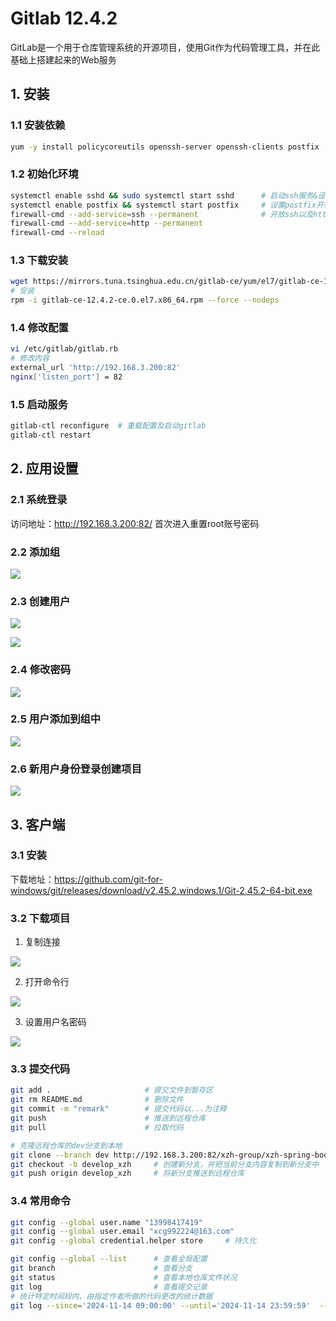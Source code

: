 # Gitlab 12.4.2

GitLab是一个用于仓库管理系统的开源项目，使用Git作为代码管理工具，并在此基础上搭建起来的Web服务

## 1. 安装

### 1.1 安装依赖

```bash
yum -y install policycoreutils openssh-server openssh-clients postfix   # 安装依赖
```

### 1.2 初始化环境

```bash
systemctl enable sshd && sudo systemctl start sshd      # 启动ssh服务&设置为开机启动
systemctl enable postfix && systemctl start postfix     # 设置postfix开机自启，并启动，postfix支持gitlab发信功能
firewall-cmd --add-service=ssh --permanent              # 开放ssh以及http服务，然后重新加载防火墙列表
firewall-cmd --add-service=http --permanent
firewall-cmd --reload
```

### 1.3 下载安装

```bash
wget https://mirrors.tuna.tsinghua.edu.cn/gitlab-ce/yum/el7/gitlab-ce-12.4.2-ce.0.el7.x86_64.rpm --no-check-certificate
# 安装
rpm -i gitlab-ce-12.4.2-ce.0.el7.x86_64.rpm --force --nodeps
```

### 1.4 修改配置

```bash
vi /etc/gitlab/gitlab.rb
# 修改内容
external_url 'http://192.168.3.200:82'
nginx['listen_port'] = 82
```

### 1.5 启动服务

```bash
gitlab-ctl reconfigure  # 重载配置及启动gitlab
gitlab-ctl restart
```

## 2. 应用设置

### 2.1 系统登录

访问地址：http://192.168.3.200:82/ 首次进入重置root账号密码

### 2.2 添加组

![](../../assets/_images/deploy/gitlab/create_group.png)

### 2.3 创建用户

![](../../assets/_images/deploy/gitlab/create_user.png)


![](../../assets/_images/deploy/gitlab/create_user2.png)

### 2.4 修改密码

![](../../assets/_images/deploy/gitlab/update_user.png)


### 2.5 用户添加到组中

![](../../assets/_images/deploy/gitlab/group_add_user.png)


### 2.6 新用户身份登录创建项目

![](../../assets/_images/deploy/gitlab/create_project.png)


## 3. 客户端

### 3.1 安装

下载地址：https://github.com/git-for-windows/git/releases/download/v2.45.2.windows.1/Git-2.45.2-64-bit.exe
        

### 3.2 下载项目

1. 复制连接

![](../../assets/_images/deploy/gitlab/project_clone.png)

2. 打开命令行

![](../../assets/_images/deploy/gitlab/gitlab_base_cmd.png)

3. 设置用户名密码

![](../../assets/_images/deploy/gitlab/gitlab_auth.png)


### 3.3 提交代码

```bash
git add .                     # 提交文件到暂存区
git rm README.md              # 删除文件
git commit -m "remark"        # 提交代码以...为注释
git push                      # 推送到远程仓库
git pull                      # 拉取代码

# 克隆远程仓库的dev分支到本地
git clone --branch dev http://192.168.3.200:82/xzh-group/xzh-spring-boot.git  
git checkout -b develop_xzh     # 创建新分支，并把当前分支内容复制到新分支中
git push origin develop_xzh     # 将新分支推送到远程仓库
```

### 3.4 常用命令

```bash
git config --global user.name "13998417419"
git config --global user.email "xcg992224@163.com"
git config --global credential.helper store     # 持久化

git config --global --list      # 查看全局配置
git branch                      # 查看分支
git status                      # 查看本地仓库文件状况
git log                         # 查看提交记录
# 统计特定时间段内、由指定作者所做的代码更改的统计数据
git log --since='2024-11-14 09:00:00' --until='2024-11-14 23:59:59'  --author="xuzhihao"  --pretty=tformat: --numstat | awk '{ add += $1; subs += $2; loc += $1 - $2 } END { printf "增加数: %s, 删除的行数: %s, 净增加行数: %s\n", add, subs, loc }'
```